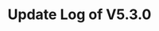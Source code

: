 ---
permalink: /wiki/posts/update-log/5-3-0
title: "Update Log of V5.3.0"
easy_links:
  list:
    - link_name: "V5.3"
      search:
        name: "V5.3.0"
short_description: "This update is mostly centered around new and improved Halloween decorations but there are also some (text) chat improvements."
update_published_at: "2021-12-25 10:00:00 +00:00"
post_created_at: "2021-12-25 00:00:00 +00:00"
post_updated_at: "2022-06-13 00:00:00 +00:00"
update_published_at_time_zone: "PST"
tags:
  - V5
  - Improvements Only
update_log_data:
  version: "5.3.0"
  content:
    - title: "Summary"
      id: "SummaryList"
      type: "Typed_Change_List"
      content:
        - text: "Improved the <code text=\"Halloween decorations\">Global / Timed Change / Halloween decorations get placed</code>."
          type: "Edit"
          content:
            - text: "Remade most of them and added placement animations to all of them so they no longer appear out of nowhere."
              type: "Remake"
        - text: "Improved the game's custom <code>Global / Text Chat</code>."
          type: "Group_Edit"
          content:
            - text: "Integrated the chat with [Roblox's Avatar Context Menu](https://developer.roblox.com/en-us/articles/Avatar-Context-Menu)."
              type: "Add"
              content:
                - text: "Now when you click on a message sent from a player the menu will appear."
                  type: "Note"
            - text: "Now when you click on certain messages (mostly system ones) the text in the chat bar gets changed."
              type: "Add"
              content:
                - text: "In this update this is mostly used for setting the text back to what it was before it was sent."
                  type: "Note"
    - title: "Full Change List"
      id: "ChangeList"
      type: "Typed_Change_List"
      count: true
      content:
        - text: "Improved the <code text=\"Halloween decorations\">Global / Timed Change / Halloween decorations get placed</code>."
          type: "Group_Edit"
          content:
            - text: "Removed most decorations and added new ones and animated all of them so they no longer just appear out of nowhere."
              type: "Remake"
            - text: "The <code>Global / Player Conveyors</code> now change colors while decorations for Halloween are placed."
              type: "Add"
        - text: "Improved the game's custom <code>Global / Text Chat</code>."
          type: "Group_Edit"
          content:
            - text: "Integrated the chat with [Roblox's Avatar Context Menu](https://developer.roblox.com/en-us/articles/Avatar-Context-Menu)."
              type: "Group_Add"
              content:
                - text: "There are three custom buttons on it that help you to do stuff like muting/unmuting a player and private messaging a player."
                  type: "Add"
                - text: "Now when you click on a message sent from a player (*that is not yourself*) the menu will appear."
                  type: "Add"
            - text: "Now when you click on certain messages (mostly system ones) the text in the chat bar gets changed."
              type: "Add"
              content:
                - text: "In this update this is mostly used for setting the text back to what it was before it was sent."
                  type: "Note"
                - text: "The messages that this applies to are:"
                  type: "Note"
                  content:
                    - text: "Ones where it's showing you a command you tried to use (successfully or unsuccessfully). Although whether it works in a certain scenario is decided by the command that was used."
                      type: "Note"
                    - text: "Certain message regulation error messages. If one does support it will be mentioned in the error message itself."
                      type: "Note"
                    - text: "System messages sent due to a friend joining and joining a friend."
                      type: "Note"
            - text: "The mute commands now support only searching player usernames instead of searching through display names and user IDs as well."
              type: "Add"
              content:
                - text: "In order to use it simply add the @ character before you type the username. The username typed is not case sensitive but it must be spelled the exact same as a player's username. "
                  type: "Note"
                  content:
                    - text: "This was really only intended for use in the custom buttons added to [Roblox's Avatar Context Menu](https://developer.roblox.com/en-us/articles/Avatar-Context-Menu)."
                      type: "Note"
            - text: "The chat now checks users' chat privacy settings in a more context-aware way."
              type: "Edit"
              content:
                - text: "Or in other words instead of just checking the sending and receiving players' settings alone it will now check the sending and receiving players' settings together. (Applies to everything, not just private messaging.)"
                  type: "Note"
            - text: "Uppercase characters are now regulated."
              type: "Add"
              content:
                - text: "Meaning you cannot have some amount of uppercase characters in a message at a time."
                  type: "Note"
            - text: "Message regulation and sending now plays more nicely with Unicode characters."
              type: "Fix"
        - text: "The <code text=\"NPC that types lines of code into the fake console\">Global / Controller NPC</code> has received some lines of code improvements."
          type: "Group_Edit"
          content:
            - text: "The following lines have been added (because of the Halloween related changes):"
              type: "Add"
              content:
                - text: "`Halloween.SummonDecorations:FestivalGrounds()`"
                  type: "Note"
                - text: "`Halloween.RemoveDecorations:FestivalGrounds()`"
                  type: "Note"
                - text: "`Halloween.SummonDecorations:Miscellaneous()`"
                  type: "Note"
                - text: "`Halloween.RemoveDecorations:Miscellaneous()`"
                  type: "Note"
                - text: "`EnablePumpkinHead(true)`"
                  type: "Note"
                - text: "`EnablePumpkinHead(false)`"
                  type: "Note"
                - text: "`Halloween:SetPlayerConveyorsColor(true)`"
                  type: "Note"
                - text: "`Halloween:SetPlayerConveyorsColor(false)`"
                  type: "Note"
            - text: "The following lines have been edited:"
              type: "Edit"
              content:
                - text: "`NightModule.StreetLights:On()` is now `Night.StreetLights:On()`"
                  type: "Note"
                - text: "`NightModule.StreetLights:Off()` is now `Night.StreetLights:Off()`"
                  type: "Note"
        - text: "Added back [Roblox's Avatar Context Menu](https://developer.roblox.com/en-us/articles/Avatar-Context-Menu) for some of the aforementioned chat improvements. (It used to be in the game a few years ago FYI.)"
          type: "Add"
          content:
            - text: "There's a few default buttons that have been removed due to uselessness and/or chat compatibility reasons."
              type: "Remove"
---